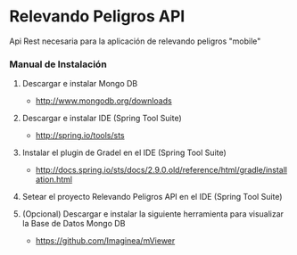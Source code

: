 Relevando Peligros API
======================

Api Rest necesaria para la aplicación de relevando peligros "mobile"

### Manual de Instalación

1. Descargar e instalar Mongo DB
   * http://www.mongodb.org/downloads

2. Descargar e instalar IDE (Spring Tool Suite)
   * http://spring.io/tools/sts

3. Instalar el plugin de Gradel en el IDE (Spring Tool Suite)
   * http://docs.spring.io/sts/docs/2.9.0.old/reference/html/gradle/installation.html

4. Setear el proyecto Relevando Peligros API en el IDE (Spring Tool Suite)

5. (Opcional) Descargar e instalar la siguiente herramienta para visualizar la Base de Datos Mongo DB 
   * https://github.com/Imaginea/mViewer
